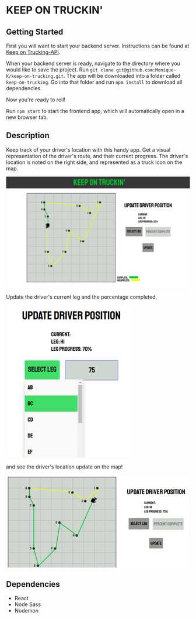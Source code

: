 KEEP ON TRUCKIN'
===

## Getting Started

First you will want to start your backend server. Instructions can be found at [Keep on Trucking-API](https://github.com/Monique-K/keep-on-trucking-API).

When your backend server is ready, navigate to the directory where you would like to save the project. Run `git clone git@github.com:Monique-K/keep-on-trucking.git`. The app will be downloaded into a folder called `keep-on-trucking`. Go into that folder and run `npm install` to download all dependencies. 

Now you're ready to roll!

Run `npm start` to start the frontend app, which will automatically open in a new browser tab. 

## Description

Keep track of your driver's location with this handy app. Get a visual representation of the driver's route, and their current progress. The driver's location is noted on the right side, and represented as a truck icon on the map. 

![main page](https://github.com/Monique-K/keep-on-trucking/blob/master/src/images/main-pg.png)

Update the driver's current leg and the percentage completed, 

![updating](https://github.com/Monique-K/keep-on-trucking/blob/master/src/images/updating.png)

and see the driver's location update on the map! 

![updated driver position](https://github.com/Monique-K/keep-on-trucking/blob/master/src/images/updated-pos.png)

## Dependencies 

* React
* Node Sass
* Nodemon

